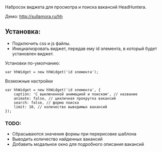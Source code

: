 Набросок виджета для просмотра и поиска вакансий HeadHuntera.

Демо: http://sullamora.ru/hh

Установка:
-------

* Подключить css и js файлы.
* Инициализровать виджет, передав ему id элемента, в который будет установлен виджет.

Установки по-умолчанию:

    var hhWidget = new hhWidget('id элемента');
	
Возможные настройки

    var hhWidget = new hhWidget('id элемента', {
        caption: 'С выключенной анимацией и поиском', // название
        animate: false, // цикличная прокрутка вакансий
        search: false, // форма поиска
        limit: 10, // количество выводимых вакансий
    });
								
### TODO:
* Сбрасываются значения формы при перерисовке шаблона
* Выводить количество найденных вакансий
* Добавить модальное окно для подробного описания вакансий
	
